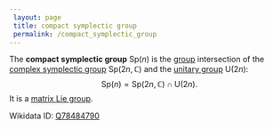 ```yaml
---
 layout: page
 title: compact symplectic group
 permalink: /compact_symplectic_group
---
```

The **compact symplectic group** $\text{Sp}(n)$ is the [group](https://defsmath.github.io/DefsMath/group) intersection of the [complex symplectic group](https://defsmath.github.io/DefsMath/complex_symplectic_group) $\text{Sp}(2n,\mathbb C)$ and the [unitary group](https://defsmath.github.io/DefsMath/unitary_group) $\text{U}(2n)$: $$\text{Sp}(n) = \text{Sp}(2n,\mathbb C)\cap\text{U}(2n).$$ It is a [matrix Lie group](https://defsmath.github.io/DefsMath/matrix_Lie_group).

Wikidata ID: [Q78484790](https://www.wikidata.org/wiki/Q78484790)